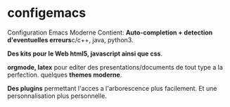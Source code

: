 # configemacs

Configuration Emacs Moderne
Contient:
**Auto-completion + detection d'eventuelles erreurs**c/c++, java, python3.

**Des kits pour le Web html5, javascript ainsi que css**.

**orgmode, latex** pour editer des presentations/documents de tout type a la perfection.
quelques **themes moderne**.

**Des plugins** permettant l'acces a l'arborescence plus facilement.
Et une personnalisation plus personnelle.


            
